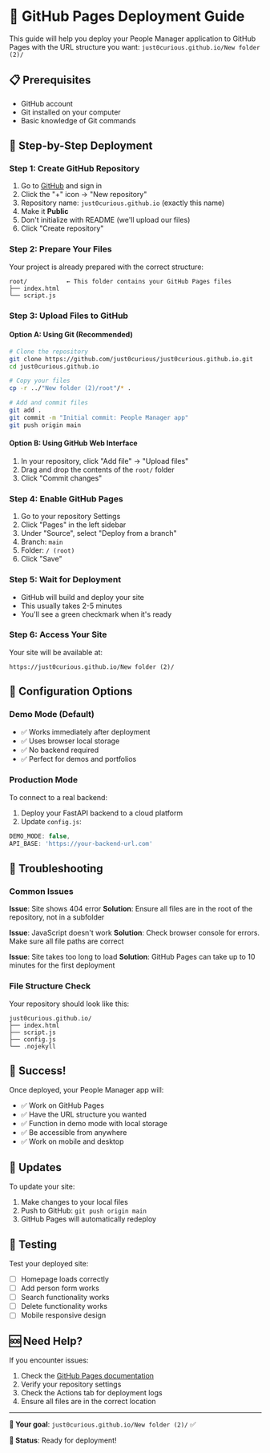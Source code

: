 # 🚀 GitHub Pages Deployment Guide

This guide will help you deploy your People Manager application to GitHub Pages with the URL structure you want: `just0curious.github.io/New folder (2)/`

## 📋 Prerequisites

- GitHub account
- Git installed on your computer
- Basic knowledge of Git commands

## 🎯 Step-by-Step Deployment

### Step 1: Create GitHub Repository

1. Go to [GitHub](https://github.com) and sign in
2. Click the "+" icon → "New repository"
3. Repository name: `just0curious.github.io` (exactly this name)
4. Make it **Public**
5. Don't initialize with README (we'll upload our files)
6. Click "Create repository"

### Step 2: Prepare Your Files

Your project is already prepared with the correct structure:

```
root/           ← This folder contains your GitHub Pages files
├── index.html
└── script.js
```

### Step 3: Upload Files to GitHub

#### Option A: Using Git (Recommended)

```bash
# Clone the repository
git clone https://github.com/just0curious/just0curious.github.io.git
cd just0curious.github.io

# Copy your files
cp -r ../"New folder (2)/root"/* .

# Add and commit files
git add .
git commit -m "Initial commit: People Manager app"
git push origin main
```

#### Option B: Using GitHub Web Interface

1. In your repository, click "Add file" → "Upload files"
2. Drag and drop the contents of the `root/` folder
3. Click "Commit changes"

### Step 4: Enable GitHub Pages

1. Go to your repository Settings
2. Click "Pages" in the left sidebar
3. Under "Source", select "Deploy from a branch"
4. Branch: `main`
5. Folder: `/ (root)`
6. Click "Save"

### Step 5: Wait for Deployment

- GitHub will build and deploy your site
- This usually takes 2-5 minutes
- You'll see a green checkmark when it's ready

### Step 6: Access Your Site

Your site will be available at:
```
https://just0curious.github.io/New folder (2)/
```

## 🔧 Configuration Options

### Demo Mode (Default)
- ✅ Works immediately after deployment
- ✅ Uses browser local storage
- ✅ No backend required
- ✅ Perfect for demos and portfolios

### Production Mode
To connect to a real backend:

1. Deploy your FastAPI backend to a cloud platform
2. Update `config.js`:
```javascript
DEMO_MODE: false,
API_BASE: 'https://your-backend-url.com'
```

## 🚨 Troubleshooting

### Common Issues

**Issue**: Site shows 404 error
**Solution**: Ensure all files are in the root of the repository, not in a subfolder

**Issue**: JavaScript doesn't work
**Solution**: Check browser console for errors. Make sure all file paths are correct

**Issue**: Site takes too long to load
**Solution**: GitHub Pages can take up to 10 minutes for the first deployment

### File Structure Check

Your repository should look like this:
```
just0curious.github.io/
├── index.html
├── script.js
├── config.js
└── .nojekyll
```

## 🎉 Success!

Once deployed, your People Manager app will:
- ✅ Work on GitHub Pages
- ✅ Have the URL structure you wanted
- ✅ Function in demo mode with local storage
- ✅ Be accessible from anywhere
- ✅ Work on mobile and desktop

## 🔄 Updates

To update your site:
1. Make changes to your local files
2. Push to GitHub: `git push origin main`
3. GitHub Pages will automatically redeploy

## 📱 Testing

Test your deployed site:
- [ ] Homepage loads correctly
- [ ] Add person form works
- [ ] Search functionality works
- [ ] Delete functionality works
- [ ] Mobile responsive design

## 🆘 Need Help?

If you encounter issues:
1. Check the [GitHub Pages documentation](https://docs.github.com/en/pages)
2. Verify your repository settings
3. Check the Actions tab for deployment logs
4. Ensure all files are in the correct location

---

**🎯 Your goal**: `just0curious.github.io/New folder (2)/` ✅

**🚀 Status**: Ready for deployment!
